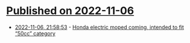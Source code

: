 # [Published on 2022-11-06](index.md)

* [2022-11-06, 21:58:53](https://news.ycombinator.com/item?id=33497795) - [Honda electric moped coming, intended to fit “50cc” category](https://www.cycleworld.com/story/motorcycle-news/honda-electric-moped-coming-soon/)

